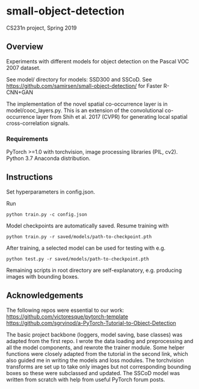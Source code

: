 # small-object-detection

CS231n project, Spring 2019

## Overview
Experiments with different models for object detection on the Pascal VOC 2007 dataset.

See model/ directory for models: SSD300 and SSCoD. See <https://github.com/samirsen/small-object-detection/> for Faster R-CNN+GAN

The implementation of the novel spatial co-occurrence layer is in model/cooc_layers.py. This is an extension of the convolutional co-occurrence layer from Shih et al. 2017 (CVPR) for generating local spatial cross-correlation signals. 


### Requirements
PyTorch >=1.0 with torchvision, image processing libraries (PIL, cv2). Python 3.7 Anaconda distribution.

## Instructions
Set hyperparameters in config.json.

Run 
``` 
python train.py -c config.json
```

Model checkpoints are automatically saved. Resume training with 
```
python train.py -r saved/models/path-to-checkpoint.pth
```

After training, a selected model can be used for testing with e.g.
```
python test.py -r saved/models/path-to-checkpoint.pth
```

Remaining scripts in root directory are self-explanatory, e.g. producing images with bounding boxes.


## Acknowledgements
The following repos were essential to our work: 
<https://github.com/victoresque/pytorch-template>
<https://github.com/sgrvinod/a-PyTorch-Tutorial-to-Object-Detection>

The basic project backbone (loggers, model saving, base classes) was adapted from the first repo. I wrote the data loading and preprocessing and all the model components, and rewrote the trainer module. Some helper functions were closely adapted from the tutorial in the second link, which also guided me in writing the models and loss modules. The torchvision transforms are set up to take only images but not corresponding bounding boxes so these were subclassed and updated. The SSCoD model was written from scratch with help from useful PyTorch forum posts.


